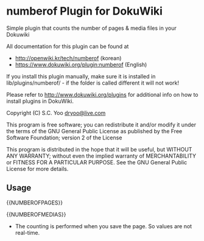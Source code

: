 numberof Plugin for DokuWiki
=========

Simple plugin that counts the number of pages & media files in your Dokuwiki

All documentation for this plugin can be found at

  * http://openwiki.kr/tech/numberof (korean)
  * https://www.dokuwiki.org/plugin:numberof  (English)
 
  
If you install this plugin manually, make sure it is installed in
lib/plugins/numberof/ - if the folder is called different it
will not work!

Please refer to http://www.dokuwiki.org/plugins for additional info
on how to install plugins in DokuWiki.


Copyright (C) S.C. Yoo <dryoo@live.com>

This program is free software; you can redistribute it and/or modify
it under the terms of the GNU General Public License as published by
the Free Software Foundation; version 2 of the License

This program is distributed in the hope that it will be useful,
but WITHOUT ANY WARRANTY; without even the implied warranty of
MERCHANTABILITY or FITNESS FOR A PARTICULAR PURPOSE.  See the
GNU General Public License for more details.


Usage
-----

  {{NUMBEROFPAGES}}


  {{NUMBEROFMEDIAS}}


 * The counting is performed when you save the page. So values are not real-time.
